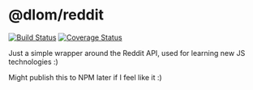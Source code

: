@dlom/reddit
============

[![Build Status](https://img.shields.io/travis/dlom/reddit/master.svg)](https://travis-ci.org/ECDID/code)
[![Coverage Status](https://img.shields.io/coveralls/github/dlom/reddit/master.svg)](https://coveralls.io/github/ECDID/code?branch=master)

Just a simple wrapper around the Reddit API, used for learning new JS technologies :)

Might publish this to NPM later if I feel like it :)
